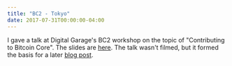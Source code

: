 ```yaml
---
title: "BC2 - Tokyo"
date: 2017-07-31T00:00:00-04:00
---
```


I gave a talk at Digital Garage's BC2 workshop on the topic of "Contributing to
Bitcoin Core". The slides are [here](./ContributingToBitcoinCore.pdf). The talk
wasn't filmed, but it formed the basis for a later
[blog post](../../../../../post/contributing-to-bitcoin-core-a-personal-account/).
